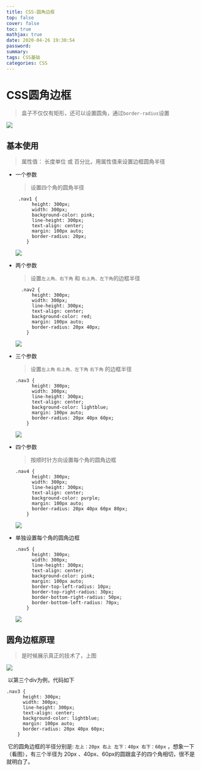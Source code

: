 ```yaml
---
title: CSS-圆角边框
top: false
cover: false
toc: true
mathjax: true
date: 2020-04-26 19:30:54
password:
summary:
tags: CSS基础
categories: CSS
---
```


# CSS圆角边框

> 盒子不仅仅有矩形，还可以设置圆角，通过`border-radius`设置

![](Snipaste_2020-04-26_19-36-43.png)

## 基本使用

> 属性值： 长度单位 或 百分比，用属性值来设置边框圆角半径

+ 一个参数

  > 设置四个角的圆角半径

  ```
   .nav1 {
        height: 300px;
        width: 300px;
        background-color: pink;
        line-height: 300px;
        text-align: center;
        margin: 100px auto;
        border-radius: 20px;
      }
  ```

  

  ![](CSS-圆角边框/Snipaste_2020-04-27_09-46-00.png)

+ 两个参数

  > 设置`左上角、右下角` 和 `右上角、左下角`的边框半径

  ```
    .nav2 {
        height: 300px;
        width: 300px;
        line-height: 300px;
        text-align: center;
        background-color: red;
        margin: 100px auto;
        border-radius: 20px 40px;
      }
  ```

  

  ![](CSS-圆角边框/Snipaste_2020-04-27_09-49-42.png)

+ 三个参数

  > 设置`左上角`  `右上角、左下角` `右下角` 的边框半径

  ```
  .nav3 {
        height: 300px;
        width: 300px;
        line-height: 300px;
        text-align: center;
        background-color: lightblue;
        margin: 100px auto;
        border-radius: 20px 40px 60px;
      }
  ```

  

  ![](CSS-圆角边框/Snipaste_2020-04-27_09-52-25.png)

+ 四个参数

  > 按顺时针方向设置每个角的圆角边框

  ```
  .nav4 {
        height: 300px;
        width: 300px;
        line-height: 300px;
        text-align: center;
        background-color: purple;
        margin: 100px auto;
        border-radius: 20px 40px 60px 80px;
      }
  ```

  

  

  ![](CSS-圆角边框/Snipaste_2020-04-27_09-55-07.png)

+ 单独设置每个角的圆角边框

  ```
  .nav5 {
        height: 300px;
        width: 300px;
        line-height: 300px;
        text-align: center;
        background-color: pink;
        margin: 100px auto;
        border-top-left-radius: 10px;
        border-top-right-radius: 30px;
        border-bottom-right-radius: 50px;
        border-bottom-left-radius: 70px;
      }
  ```

  ![](CSS-圆角边框/Snipaste_2020-04-27_10-00-22.png)

## 圆角边框原理

> 是时候展示真正的技术了，上图

![](CSS-圆角边框/Snipaste_2020-04-27_10-06-21.png)

​	以第三个div为例，代码如下

```
.nav3 {
      height: 300px;
      width: 300px;
      line-height: 300px;
      text-align: center;
      background-color: lightblue;
      margin: 100px auto;
      border-radius: 20px 40px 60px;
    }
```

​	它的圆角边框的半径分别是: `左上：20px 右上 左下：40px 右下：60px` ，想象一下（看图），有三个半径为 20px 、40px、60px的圆跟盒子的四个角相切，很不是就明白了。